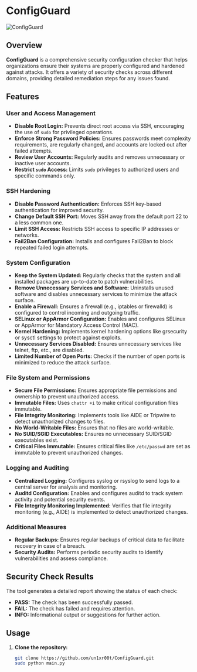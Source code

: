 # ConfigGuard

![ConfigGuard](https://github.com/user-attachments/assets/07ad333e-c5c0-471d-9629-a1d05d4393c5)


## Overview

**ConfigGuard** is a comprehensive security configuration checker that helps organizations ensure their systems are properly configured and hardened against attacks. It offers a variety of security checks across different domains, providing detailed remediation steps for any issues found.

## Features

### User and Access Management

- **Disable Root Login:** Prevents direct root access via SSH, encouraging the use of `sudo` for privileged operations.
- **Enforce Strong Password Policies:** Ensures passwords meet complexity requirements, are regularly changed, and accounts are locked out after failed attempts.
- **Review User Accounts:** Regularly audits and removes unnecessary or inactive user accounts.
- **Restrict `sudo` Access:** Limits `sudo` privileges to authorized users and specific commands only.

### SSH Hardening

- **Disable Password Authentication:** Enforces SSH key-based authentication for improved security.
- **Change Default SSH Port:** Moves SSH away from the default port 22 to a less common one.
- **Limit SSH Access:** Restricts SSH access to specific IP addresses or networks.
- **Fail2Ban Configuration:** Installs and configures Fail2Ban to block repeated failed login attempts.

### System Configuration

- **Keep the System Updated:** Regularly checks that the system and all installed packages are up-to-date to patch vulnerabilities.
- **Remove Unnecessary Services and Software:** Uninstalls unused software and disables unnecessary services to minimize the attack surface.
- **Enable a Firewall:** Ensures a firewall (e.g., iptables or firewalld) is configured to control incoming and outgoing traffic.
- **SELinux or AppArmor Configuration:** Enables and configures SELinux or AppArmor for Mandatory Access Control (MAC).
- **Kernel Hardening:** Implements kernel hardening options like grsecurity or sysctl settings to protect against exploits.
- **Unnecessary Services Disabled:** Ensures unnecessary services like telnet, ftp, etc., are disabled.
- **Limited Number of Open Ports:** Checks if the number of open ports is minimized to reduce the attack surface.

### File System and Permissions

- **Secure File Permissions:** Ensures appropriate file permissions and ownership to prevent unauthorized access.
- **Immutable Files:** Uses `chattr +i` to make critical configuration files immutable.
- **File Integrity Monitoring:** Implements tools like AIDE or Tripwire to detect unauthorized changes to files.
- **No World-Writable Files:** Ensures that no files are world-writable.
- **No SUID/SGID Executables:** Ensures no unnecessary SUID/SGID executables exist.
- **Critical Files Immutable:** Ensures critical files like `/etc/passwd` are set as immutable to prevent unauthorized changes.

### Logging and Auditing

- **Centralized Logging:** Configures syslog or rsyslog to send logs to a central server for analysis and monitoring.
- **Auditd Configuration:** Enables and configures auditd to track system activity and potential security events.
- **File Integrity Monitoring Implemented:** Verifies that file integrity monitoring (e.g., AIDE) is implemented to detect unauthorized changes.

### Additional Measures

- **Regular Backups:** Ensures regular backups of critical data to facilitate recovery in case of a breach.
- **Security Audits:** Performs periodic security audits to identify vulnerabilities and assess compliance.

## Security Check Results

The tool generates a detailed report showing the status of each check:

- **PASS:** The check has been successfully passed.
- **FAIL:** The check has failed and requires attention.
- **INFO:** Informational output or suggestions for further action.

## Usage

1. **Clone the repository:**
   ```bash
   git clone https://github.com/un1xr00t/ConfigGuard.git
   sudo python main.py
